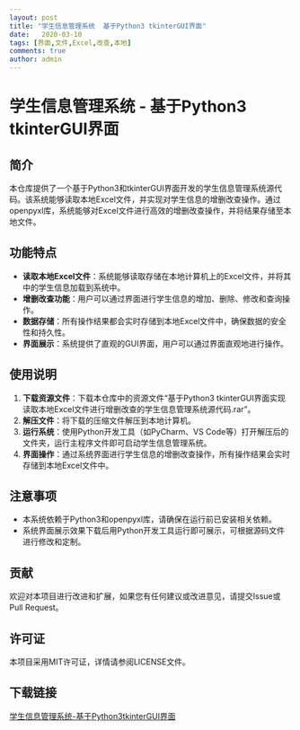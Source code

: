 ```yaml
---
layout: post
title: "学生信息管理系统  基于Python3 tkinterGUI界面"
date:   2020-03-10
tags: [界面,文件,Excel,改查,本地]
comments: true
author: admin
---
```

# 学生信息管理系统 - 基于Python3 tkinterGUI界面

## 简介

本仓库提供了一个基于Python3和tkinterGUI界面开发的学生信息管理系统源代码。该系统能够读取本地Excel文件，并实现对学生信息的增删改查操作。通过openpyxl库，系统能够对Excel文件进行高效的增删改查操作，并将结果存储至本地文件。

## 功能特点

- **读取本地Excel文件**：系统能够读取存储在本地计算机上的Excel文件，并将其中的学生信息加载到系统中。
- **增删改查功能**：用户可以通过界面进行学生信息的增加、删除、修改和查询操作。
- **数据存储**：所有操作结果都会实时存储到本地Excel文件中，确保数据的安全性和持久性。
- **界面展示**：系统提供了直观的GUI界面，用户可以通过界面直观地进行操作。

## 使用说明

1. **下载资源文件**：下载本仓库中的资源文件“基于Python3 tkinterGUI界面实现读取本地Excel文件进行增删改查的学生信息管理系统源代码.rar”。
2. **解压文件**：将下载的压缩文件解压到本地计算机。
3. **运行系统**：使用Python开发工具（如PyCharm、VS Code等）打开解压后的文件夹，运行主程序文件即可启动学生信息管理系统。
4. **界面操作**：通过系统界面进行学生信息的增删改查操作，所有操作结果会实时存储到本地Excel文件中。

## 注意事项

- 本系统依赖于Python3和openpyxl库，请确保在运行前已安装相关依赖。
- 系统界面展示效果下载后用Python开发工具运行即可展示，可根据源码文件进行修改和定制。

## 贡献

欢迎对本项目进行改进和扩展，如果您有任何建议或改进意见，请提交Issue或Pull Request。

## 许可证

本项目采用MIT许可证，详情请参阅LICENSE文件。

## 下载链接

[学生信息管理系统-基于Python3tkinterGUI界面](https://pan.quark.cn/s/2e429d3be689)